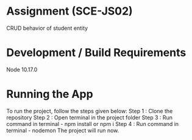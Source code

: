 # Assignment (SCE-JS02)
CRUD behavior of student entity

# Development / Build Requirements
Node 10.17.0

# Running the App
To run the project, follow the steps given below:
Step 1 : Clone the repository
Step 2 : Open terminal in the project folder
Step 3 : Run command in terminal - npm install or npm i
Step 4 : Run command in terminal - nodemon
The project will run now.

